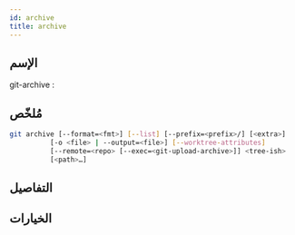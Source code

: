 ```yaml
---
id: archive
title: archive
---
```


## الإسم
git-archive : 

## مُلخّص

<!--DOCUSAURUS_CODE_TABS-->
<!--الأمر-->
```bash
git archive [--format=<fmt>] [--list] [--prefix=<prefix>/] [<extra>]
	      [-o <file> | --output=<file>] [--worktree-attributes]
	      [--remote=<repo> [--exec=<git-upload-archive>]] <tree-ish>
	      [<path>…​]
```
<!--END_DOCUSAURUS_CODE_TABS-->

## التفاصيل

## الخيارات

